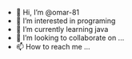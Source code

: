 - 👋 Hi, I’m @omar-81
- 👀 I’m interested in programing
- 🌱 I’m currently learning java
- 💞️ I’m looking to collaborate on ...
- 📫 How to reach me ...

<!---
omar-81/omar-81 is a ✨ special ✨ repository because its `README.md` (this file) appears on your GitHub profile.
You can click the Preview link to take a look at your changes.
--->
